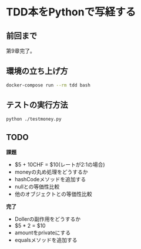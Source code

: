 TDD本をPythonで写経する
======================

## 前回まで

第9章完了。

## 環境の立ち上げ方

```bash
docker-compose run --rm tdd bash
```

## テストの実行方法

```bash
python ./testmoney.py
```

## TODO

**課題**
- $5 + 10CHF = $10(レートが2:1の場合)
- moneyの丸め処理をどうするか
- hashCodeメソッドを追加する
- nullとの等価性比較
- 他のオブジェクトとの等価性比較

**完了**
- Dollerの副作用をどうするか
- $5 * 2 = $10
- amountをprivateにする
- equalsメソッドを追加する
